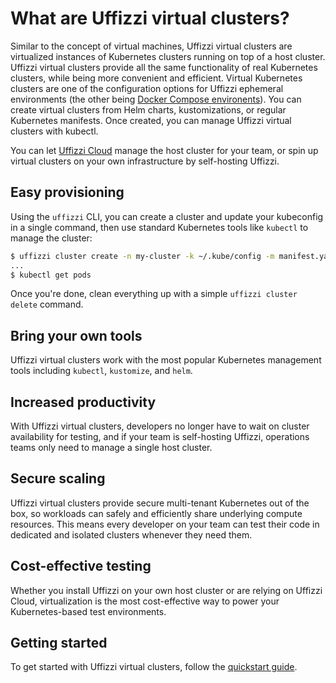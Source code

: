 # What are Uffizzi virtual clusters?

Similar to the concept of virtual machines, Uffizzi virtual clusters are virtualized instances of Kubernetes clusters running on top of a host cluster. Uffizzi virtual clusters provide all the same functionality of real Kubernetes clusters, while being more convenient and efficient. Virtual Kubernetes clusters are one of the configuration options for Uffizzi ephemeral environments (the other being [Docker Compose environents](../docker-compose-environment.md)). You can create virtual clusters from Helm charts, kustomizations, or regular Kubernetes manifests. Once created, you can manage Uffizzi virtual clusters with kubectl.

You can let [Uffizzi Cloud](https://app.uffizzi.com) manage the host cluster for your team, or spin up virtual clusters on your own infrastructure by self-hosting Uffizzi.

## Easy provisioning
Using the `uffizzi` CLI, you can create a cluster and update your kubeconfig in a single command, then use standard Kubernetes tools like `kubectl` to manage the cluster:  

``` bash
$ uffizzi cluster create -n my-cluster -k ~/.kube/config -m manifest.yaml
...
$ kubectl get pods
```

Once you're done, clean everything up with a simple `uffizzi cluster delete` command.

## Bring your own tools
Uffizzi virtual clusters work with the most popular Kubernetes management tools including `kubectl`, `kustomize`, and `helm`.

## Increased productivity
With Uffizzi virtual clusters, developers no longer have to wait on cluster availability for testing, and if your team is self-hosting Uffizzi, operations teams only need to manage a single host cluster.

## Secure scaling
Uffizzi virtual clusters provide secure multi-tenant Kubernetes out of the box, so workloads can safely and efficiently share underlying compute resources. This means every developer on your team can test their code in dedicated and isolated clusters whenever they need them.

## Cost-effective testing
Whether you install Uffizzi on your own host cluster or are relying on Uffizzi Cloud, virtualization is the most cost-effective way to power your Kubernetes-based test environments. 

## Getting started
To get started with Uffizzi virtual clusters, follow the [quickstart guide](../quickstart.md).